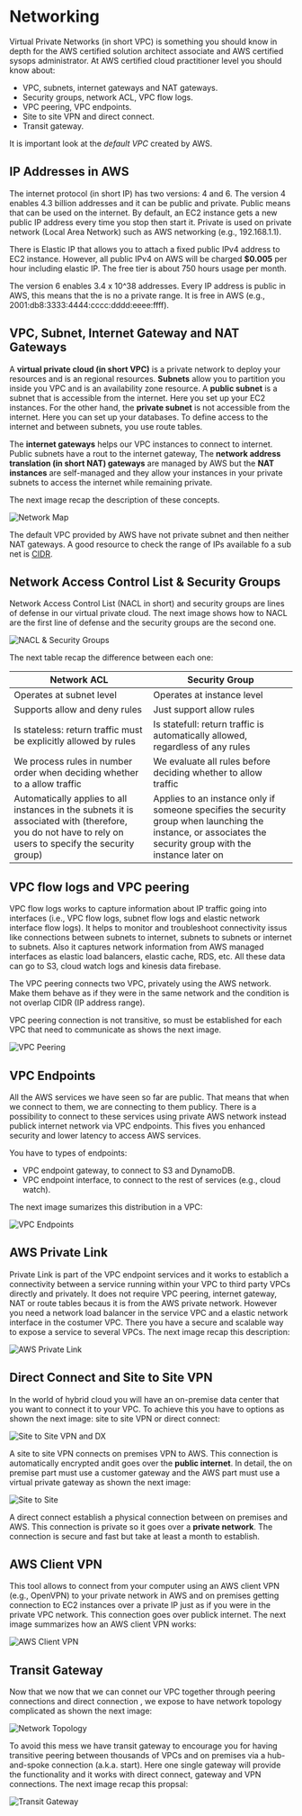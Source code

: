 Networking
==========

Virtual Private Networks (in short VPC) is something you should know in depth for the AWS certified solution architect associate and AWS certified sysops administrator. At AWS certified cloud practitioner level you should know about:

- VPC, subnets, internet gateways and NAT gateways.
- Security groups, network ACL, VPC flow logs.
- VPC peering, VPC endpoints.
- Site to site VPN and direct connect.
- Transit gateway.

It is important look at the _default VPC_ created by AWS.

IP Addresses in AWS
-------------------

The internet protocol (in short IP) has two versions: 4 and 6. The version 4 enables 4.3 billion addresses and it can be public and private. Public means that can be used on the internet. By default, an EC2 instance gets a new public IP address every time you stop then start it. Private is used on private network (Local Area Network) such as AWS networking (e.g., 192.168.1.1).

There is Elastic IP that allows you to attach a fixed public IPv4 address to EC2 instance. However, all public IPv4 on AWS will be charged **$0.005** per hour including elastic IP. The free tier is about 750 hours usage per month.

The version 6 enables 3.4 x 10^38 addresses. Every IP address is public in AWS, this means that the is no a private range. It is free in AWS (e.g., 2001:db8:3333:4444:cccc:dddd:eeee:ffff).

VPC, Subnet, Internet Gateway and NAT Gateways
----------------------------------------------

A **virtual private cloud (in short VPC)** is a private network to deploy your resources and is an regional resources. **Subnets** allow you to partition you inside you VPC and is an availability zone resource. A **public subnet** is a subnet that is accessible from the internet. Here you set up your EC2 instances. For the other hand, the **private subnet**  is not accessible from the internet. Here you can set up your databases. To define access to the internet and between subnets, you use route tables.

The **internet gateways** helps our VPC instances to connect to internet. Public subnets have a rout to the internet gateway, The **network address translation (in short NAT) gateways** are managed by AWS but the **NAT instances** are self-managed and they allow your instances in your private subnets to access the internet while remaining private.

The next image recap the description of these concepts.

![Network Map](../assets/images/12A-www-igw-nat.png)

The default VPC provided by AWS have not private subnet and then neither NAT gateways. A good resource to check the range of IPs available fo a sub net is [CIDR](https://cidr.xyz).

Network Access Control List & Security Groups
---------------------------------------------

Network Access Control List (NACL in short) and security groups are lines of defense in our virtual private cloud. The next image shows how to NACL are the first line of defense and the security groups are the second one.

![NACL & Security Groups](../assets/images/12B-nacl-and-security-groups.png)

The next table recap the difference between each one:

| Network ACL                                                                                                                                             | Security Group                                                                                                                                               |
|---------------------------------------------------------------------------------------------------------------------------------------------------------|--------------------------------------------------------------------------------------------------------------------------------------------------------------|
| Operates at subnet level                                                                                                                                | Operates at instance level                                                                                                                                   |
| Supports allow and deny rules                                                                                                                           | Just support allow rules                                                                                                                                     |
| Is stateless: return traffic must be explicitly allowed by rules                                                                                        | Is statefull: return traffic is automatically allowed, regardless of any rules                                                                               |
| We process rules in number order when deciding whether to a allow traffic                                                                               | We evaluate all rules before deciding whether to allow traffic                                                                                               |
| Automatically applies to all instances in the subnets it is associated with (therefore, you do not have to rely on users to specify the security group) | Applies to an instance only if someone specifies the security group when launching the instance, or associates the security group with the instance later on |

VPC flow logs and VPC peering
------------------------------

VPC flow logs works to capture information about IP traffic going into interfaces (i.e., VPC flow logs, subnet flow logs and elastic network interface flow logs). It helps to monitor and troubleshoot connectivity issus like connections between subnets to internet, subnets to subnets or internet to subnets. Also it captures network information from AWS managed interfaces as elastic load balancers, elastic cache, RDS, etc. All these data can go to S3, cloud watch logs and kinesis data firebase.

The VPC peering connects two VPC, privately using the AWS network. Make them behave as if they were in the same network and the condition is not overlap CIDR (IP address range).

VPC peering connection is not transitive, so must be established for each VPC that need to communicate as shows the next image.

![VPC Peering](../assets/images/12C-vpc-peering.png)

VPC Endpoints
-------------

All the AWS services we have seen so far are public. That means that when we connect to them, we are connecting to them publicy. There is a possibility to connect to these services using private AWS network instead publick internet network via VPC endpoints. This fives you enhanced security and lower latency to access AWS services.

You have to types of endpoints:

- VPC endpoint gateway, to connect to S3 and DynamoDB.
- VPC endpoint interface, to connect to the rest of services (e.g., cloud watch).

The next image sumarizes this distribution in a VPC:

![VPC Endpoints](../assets/images/12D-vpc-endpoints)

AWS Private Link
----------------

Private Link is part of the VPC endpoint services and it works to establich a connectivity between a service running within your VPC to third party VPCs directly and privately. It does not require VPC peering, internet gateway, NAT or route tables becaus it is from the AWS private network. However you need a network load balancer in the service VPC and a elastic network interface in the costumer VPC. There you have a secure and scalable way to expose a service to several VPCs. The next image recap this description:

![AWS Private Link](../assets/images/12E-private-link)

Direct Connect and Site to Site VPN
------------------------------------

In the world of hybrid cloud you will have an on-premise data center that you want to connect it to your VPC. To achieve this you have to options as shown the next image: site to site VPN or direct connect:

![Site to Site VPN and DX](../assets/images/12F-site-to-site-and-dx.png)

A site to site VPN connects on premises VPN to AWS. This connection is automatically encrypted andit goes over the **public internet**. In detail, the on premise part must use a customer gateway and the AWS part must use a virtual private gateway as shown the next image:

![Site to Site](../assets/images/12G-site-to-site-details.png)

A direct connect establish a physical connection between on premises and AWS. This connection is private so it goes over a **private network**. The connection is secure and fast but take at least a month to establish.

AWS Client VPN
--------------

This tool allows to connect from your computer using an AWS client VPN (e.g., OpenVPN) to your private network in AWS and on premises getting connection to EC2 instances over a private IP just as if you were in the private VPC network. This connection goes over publick internet. The next image summarizes how an AWS client VPN works:

![AWS Client VPN](../assets/images/12H-aws-vpn-client.png)

Transit Gateway
---------------

Now that we now that we can connet our VPC together through peering connections and direct connection , we expose to have network topology complicated as shown the next image:

![Network Topology](../assets/images/12I-network-topology.png)

To avoid this mess we have transit gateway to encourage you for having transitive peering between thousands of VPCs and on premises via a hub-and-spoke connection (a.k.a. start). Here one single gateway will provide the functionality and it works with direct connect, gateway and VPN connections. The next image recap this propsal:

![Transit Gateway](../assets/images/12J-transit-gw.png)

